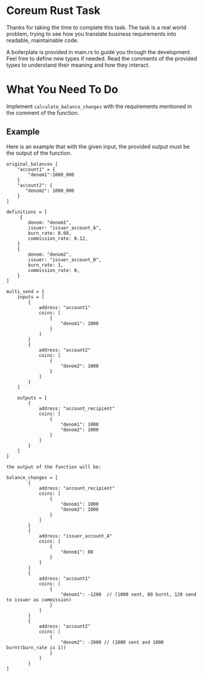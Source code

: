 # Coreum Rust Task

Thanks for taking the time to complete this task. The task is a real world problem, 
trying to see how you translate business requirements into readable, maintainable code.

A boilerplate is provided in main.rs to guide you through the development. Feel free to define new 
types if needed. Read the comments of the provided types to understand their meaning and how they interact.

# What You Need To Do
Implement `calculate_balance_changes` with the requirements mentioned in the comment of the function.

## Example
Here is an example that with the given input, the provided output must be the output of the function.
```
original_balances [
    "account1" = {
        "denom1":1000_000
    }
    "account2": {
       "denom2": 1000_000
    }
]

definitions = [
     {
        denom: "denom1",
        issuer: "issuer_account_A",
        burn_rate: 0.08,
        commission_rate: 0.12,
    }
    {
        denom: "denom2",
        issuer: "issuer_account_B",
        burn_rate: 1,
        commission_rate: 0,
    }
]

multi_send = {
    inputs = [
        {
            address: "account1"
            coins: [
                {
                    "denom1": 1000
                }
            ]
        }
        {
            address: "account2"
            coins: [
                {
                    "denom2": 1000
                }
            ]
        }
    ]

    outputs = [
        {
            address: "account_recipient"
            coins: [
                {
                    "denom1": 1000
                    "denom2": 1000
                }
            ]
        }
    ]
}

the output of the function will be:

balance_changes = [
        {
            address: "account_recipient"
            coins: [
                {
                    "denom1": 1000
                    "denom2": 1000
                }
            ]
        }
        {
            address: "issuer_account_A"
            coins: [
                {
                    "denom1": 80
                }
            ]
        }
        {
            address: "account1"
            coins: [
                {
                    "denom1": -1200  // (1000 sent, 80 burnt, 120 send to issuer as commission)
                }
            ]
        }
        {
            address: "account2"
            coins: [
                {
                    "denom2": -2000 // (1000 sent and 1000 burnt(burn_rate is 1)) 
                }
            ]
        }
]
```


